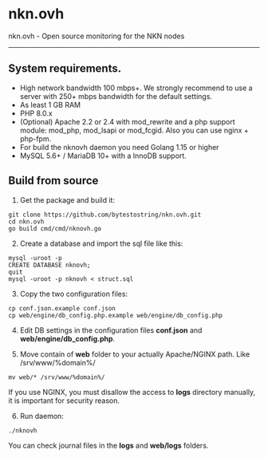 # nkn.ovh
nkn.ovh - Open source monitoring for the NKN nodes

________

## System requirements.

- High network bandwidth 100 mbps+. We strongly recommend to use a server with 250+ mbps bandwidth for the default settings.
- As least 1 GB RAM
- PHP 8.0.x
- (Optional) Apache 2.2 or 2.4 with mod_rewrite and a php support module: mod_php, mod_lsapi or mod_fcgid. Also you can use nginx + php-fpm.
- For build the nknovh daemon you need Golang 1.15 or higher
- MySQL 5.6+ / MariaDB 10+ with a InnoDB support.


## Build from source

1. Get the package and build it:

```
git clone https://github.com/bytestostring/nkn.ovh.git
cd nkn.ovh
go build cmd/cmd/nknovh.go
```
2. Create a database and import the sql file like this:

```
mysql -uroot -p
CREATE DATABASE nknovh;
quit
mysql -uroot -p nknovh < struct.sql
```

3. Copy the two configuration files:

```
cp conf.json.example conf.json
cp web/engine/db_config.php.example web/engine/db_config.php

```

4. Edit DB settings in the configuration files **conf.json** and **web/engine/db_config.php**.

5. Move contain of **web** folder to your actually Apache/NGINX path. Like /srv/www/%domain%/
```
mv web/* /srv/www/%domain%/
```

If you use NGINX, you must disallow the access to **logs** directory manually, it is important for security reason.

6. Run daemon:

```
./nknovh
```

You can check journal files in the **logs** and **web/logs** folders.

